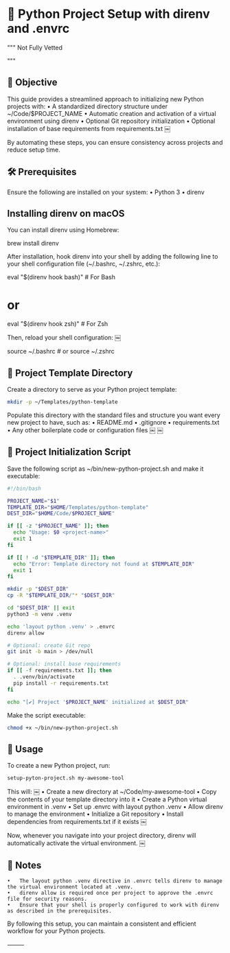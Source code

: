 # 🐍 Python Project Setup with direnv and .envrc

"""
Not Fully Vetted

"""

## 🎯 Objective

This guide provides a streamlined approach to initializing new Python projects with:
	•	A standardized directory structure under ~/Code/$PROJECT_NAME
	•	Automatic creation and activation of a virtual environment using direnv
	•	Optional Git repository initialization
	•	Optional installation of base requirements from requirements.txt ￼

By automating these steps, you can ensure consistency across projects and reduce setup time.

## 🛠️ Prerequisites

Ensure the following are installed on your system:
	•	Python 3
	•	direnv

## Installing direnv on macOS

You can install direnv using Homebrew:

brew install direnv

After installation, hook direnv into your shell by adding the following line to your shell configuration file (~/.bashrc, ~/.zshrc, etc.):

eval "$(direnv hook bash)"  # For Bash
# or
eval "$(direnv hook zsh)"   # For Zsh

Then, reload your shell configuration: ￼

source ~/.bashrc  # or source ~/.zshrc

## 📁 Project Template Directory

Create a directory to serve as your Python project template:
```bash
mkdir -p ~/Templates/python-template
```

Populate this directory with the standard files and structure you want every new project to have, such as:
	•	README.md
	•	.gitignore
	•	requirements.txt
	•	Any other boilerplate code or configuration files ￼ ￼

## 📜 Project Initialization Script

Save the following script as ~/bin/new-python-project.sh and make it executable:

```bash
#!/bin/bash

PROJECT_NAME="$1"
TEMPLATE_DIR="$HOME/Templates/python-template"
DEST_DIR="$HOME/Code/$PROJECT_NAME"

if [[ -z "$PROJECT_NAME" ]]; then
  echo "Usage: $0 <project-name>"
  exit 1
fi

if [[ ! -d "$TEMPLATE_DIR" ]]; then
  echo "Error: Template directory not found at $TEMPLATE_DIR"
  exit 1
fi

mkdir -p "$DEST_DIR"
cp -R "$TEMPLATE_DIR/"* "$DEST_DIR"

cd "$DEST_DIR" || exit
python3 -m venv .venv

echo 'layout python .venv' > .envrc
direnv allow

# Optional: create Git repo
git init -b main > /dev/null

# Optional: install base requirements
if [[ -f requirements.txt ]]; then
  . .venv/bin/activate
  pip install -r requirements.txt
fi

echo "[✔] Project '$PROJECT_NAME' initialized at $DEST_DIR"
```

Make the script executable:
```bash
chmod +x ~/bin/new-python-project.sh
```

## 🚀 Usage

To create a new Python project, run:
```bash
setup-pyton-project.sh my-awesome-tool
```

This will: ￼
	•	Create a new directory at ~/Code/my-awesome-tool
	•	Copy the contents of your template directory into it
	•	Create a Python virtual environment in .venv
	•	Set up .envrc with layout python .venv
	•	Allow direnv to manage the environment
	•	Initialize a Git repository
	•	Install dependencies from requirements.txt if it exists ￼

Now, whenever you navigate into your project directory, direnv will automatically activate the virtual environment. ￼

## 🧠 Notes
	•	The layout python .venv directive in .envrc tells direnv to manage the virtual environment located at .venv.
	•	direnv allow is required once per project to approve the .envrc file for security reasons.
	•	Ensure that your shell is properly configured to work with direnv as described in the prerequisites.

By following this setup, you can maintain a consistent and efficient workflow for your Python projects.

⸻

